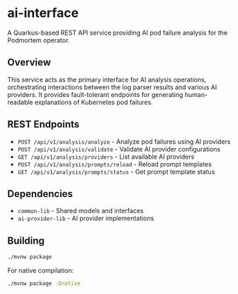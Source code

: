 # ai-interface

A Quarkus-based REST API service providing AI pod failure analysis for the Podmortem operator.

## Overview

This service acts as the primary interface for AI analysis operations, orchestrating interactions between the log parser results and various AI providers. It provides fault-tolerant endpoints for generating human-readable explanations of Kubernetes pod failures.

## REST Endpoints

- `POST /api/v1/analysis/analyze` - Analyze pod failures using AI providers
- `POST /api/v1/analysis/validate` - Validate AI provider configurations
- `GET /api/v1/analysis/providers` - List available AI providers
- `POST /api/v1/analysis/prompts/reload` - Reload prompt templates
- `GET /api/v1/analysis/prompts/status` - Get prompt template status

## Dependencies

- `common-lib` - Shared models and interfaces
- `ai-provider-lib` - AI provider implementations

## Building

```bash
./mvnw package
```

For native compilation:
```bash
./mvnw package -Dnative
```
